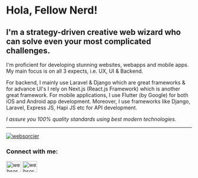 # Hola, Fellow Nerd!
## I'm a strategy-driven creative web wizard who can solve even your most complicated challenges.

I'm proficient for developing stunning websites, webapps and mobile apps. My main focus is on all 3 expects, i.e. UX, UI & Backend.

For backend, I mainly use Laravel & Django which are great frameworks & for advance UI's I rely on Next.js (React.js Framework) which is another great framework. For mobile applications, I use Flutter (by Google) for both iOS and Android app development. Moreover, I use frameworks like Django, Laravel, Express JS, Hapi JS etc for API development.

*I assure you 100% quality standards using best modern technologies.*

---

<p align="left"> <a href="https://twitter.com/websorcier" target="blank"><img src="https://img.shields.io/twitter/follow/websorcier?logo=twitter&style=for-the-badge" alt="websorcier" /></a> </p>

<h3 align="left">Connect with me:</h3>
<p align="left">
<a href="https://twitter.com/websorcier" target="blank"><img align="center" src="https://raw.githubusercontent.com/rahuldkjain/github-profile-readme-generator/master/src/images/icons/Social/twitter.svg" alt="websorcier" height="30" width="40" /></a>
<a href="https://instagram.com/websorcier" target="blank"><img align="center" src="https://raw.githubusercontent.com/rahuldkjain/github-profile-readme-generator/master/src/images/icons/Social/instagram.svg" alt="websorcier" height="30" width="40" /></a>
</p>
